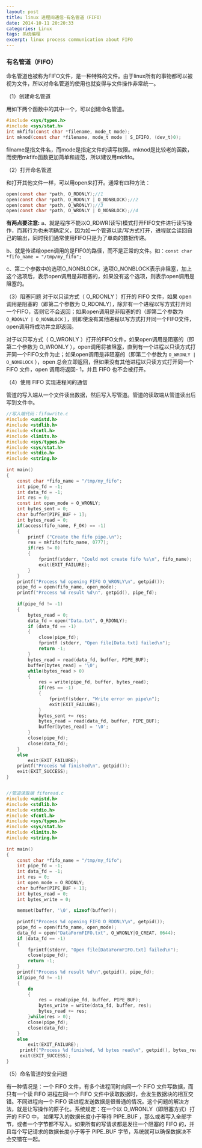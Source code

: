 ```yaml
---
layout: post
title: linux 进程间通信-有名管道（FIFO）
date: 2014-10-11 20:20:33
categories: Linux
tags: 系统编程
excerpt: linux process communication about FIFO
---
```


### 有名管道（FIFO）

命名管道也被称为FIFO文件，是一种特殊的文件。由于linux所有的事物都可以被视为文件，所以对命名管道的使用也就变得与文件操作非常统一。

（1）创建命名管道

 用如下两个函数中的其中一个，可以创建命名管道。

 ```c
#include <sys/types.h>
#include <sys/stat.h>
int mkfifo(const char *filename, mode_t mode);
int mknod(const char *filename, mode_t mode | S_IFIFO, (dev_t)0);
```

 filname是指文件名，而mode是指定文件的读写权限。mknod是比较老的函数，而使用mkfifo函数更加简单和规范，所以建议用mkfifo。

（2）打开命名管道

和打开其他文件一样，可以用open来打开。通常有四种方法：

```c
open(const char *path, O_RDONLY);//1
open(const char *path, O_RDONLY | O_NONBLOCK);//2
open(const char *path, O_WRONLY);//3
open(const char *path, O_WRONLY | O_NONBLOCK);//4
```

**有两点要注意:**
a、就是程序不能以O_RDWR(读写)模式打开FIFO文件进行读写操作，而其行为也未明确定义，因为如一个管道以读/写方式打开，进程就会读回自己的输出，同时我们通常使用FIFO只是为了单向的数据传递。

b、就是传递给open调用的是FIFO的路径，而不是正常的文件。如：`const char *fifo_name = "/tmp/my_fifo"; `

c、第二个参数中的选项O_NONBLOCK，选项O_NONBLOCK表示非阻塞，加上这个选项后，表示open调用是非阻塞的，如果没有这个选项，则表示open调用是阻塞的。


（3）阻塞问题
对于以只读方式（ O_RDONLY ）打开的 FIFO 文件，如果 open 调用是阻塞的（即第二个参数为 O_RDONLY），除非有一个进程以写方式打开同一个FIFO，否则它不会返回；如果open调用是非阻塞的的（即第二个参数为 `O_RDONLY | O_NONBLOCK` ），则即使没有其他进程以写方式打开同一个FIFO文件，open调用将成功并立即返回。

对于以只写方式（ O_WRONLY ）打开的FIFO文件，如果open调用是阻塞的（即第二个参数为 O_WRONLY ），open调用将被阻塞，直到有一个进程以只读方式打开同一个FIFO文件为止；如果open调用是非阻塞的（即第二个参数为 `O_WRONLY | O_NONBLOCK` ），open
总会立即返回，但如果没有其他进程以只读方式打开同一个 FIFO 文件，open 调用将返回- 1，并且 FIFO 也不会被打开。

（4）使用 FIFO 实现进程间的通信

管道的写入端从一个文件读出数据，然后写入写管道。管道的读取端从管道读出后写到文件中。

```c
//写入端代码：fifowrite.c
#include <unistd.h>
#include <stdlib.h>
#include <fcntl.h>
#include <limits.h>
#include <sys/types.h>
#include <sys/stat.h>
#include <stdio.h>
#include <string.h>
 
int main()
{
    const char *fifo_name = "/tmp/my_fifo";
    int pipe_fd = -1;
    int data_fd = -1;
    int res = 0;
    const int open_mode = O_WRONLY;
    int bytes_sent = 0;
    char buffer[PIPE_BUF + 1];
    int bytes_read = 0;
    if(access(fifo_name, F_OK) == -1)
    {
        printf ("Create the fifo pipe.\n");
        res = mkfifo(fifo_name, 0777);
        if(res != 0)
        {
            fprintf(stderr, "Could not create fifo %s\n", fifo_name);
            exit(EXIT_FAILURE);
        }
    }
    printf("Process %d opening FIFO O_WRONLY\n", getpid());
    pipe_fd = open(fifo_name, open_mode);
    printf("Process %d result %d\n", getpid(), pipe_fd);
 
    if(pipe_fd != -1)
    {
        bytes_read = 0;
        data_fd = open("Data.txt", O_RDONLY);
        if (data_fd == -1)
        {
            close(pipe_fd);
            fprintf (stderr, "Open file[Data.txt] failed\n");
            return -1;
        }
        bytes_read = read(data_fd, buffer, PIPE_BUF);
        buffer[bytes_read] = '\0';
        while(bytes_read > 0)
        {
            res = write(pipe_fd, buffer, bytes_read);
            if(res == -1)
            {
                fprintf(stderr, "Write error on pipe\n");
                exit(EXIT_FAILURE);
            }
            bytes_sent += res;
            bytes_read = read(data_fd, buffer, PIPE_BUF);
            buffer[bytes_read] = '\0';
        }
        close(pipe_fd);
        close(data_fd);
    }
    else
        exit(EXIT_FAILURE);
    printf("Process %d finished\n", getpid());
    exit(EXIT_SUCCESS);
}


//管道读取端 fiforead.c
#include <unistd.h>
#include <stdlib.h>
#include <stdio.h>
#include <fcntl.h>
#include <sys/types.h>
#include <sys/stat.h>
#include <limits.h>
#include <string.h>
 
int main()
{
    const char *fifo_name = "/tmp/my_fifo";
    int pipe_fd = -1;
    int data_fd = -1;
    int res = 0;
    int open_mode = O_RDONLY;
    char buffer[PIPE_BUF + 1];
    int bytes_read = 0;
    int bytes_write = 0;
 
    memset(buffer, '\0', sizeof(buffer));
 
    printf("Process %d opening FIFO O_RDONLY\n", getpid());
    pipe_fd = open(fifo_name, open_mode);
    data_fd = open("DataFormFIFO.txt", O_WRONLY|O_CREAT, 0644);
    if (data_fd == -1)
    {
        fprintf(stderr, "Open file[DataFormFIFO.txt] failed\n");
        close(pipe_fd);
        return -1;
    }
    printf("Process %d result %d\n",getpid(), pipe_fd);
    if(pipe_fd != -1)
    {
        do
        {
            res = read(pipe_fd, buffer, PIPE_BUF);
            bytes_write = write(data_fd, buffer, res);
            bytes_read += res;
        }while(res > 0);
        close(pipe_fd);
        close(data_fd);
    }
    else
        exit(EXIT_FAILURE);
     printf("Process %d finished, %d bytes read\n", getpid(), bytes_read);
     exit(EXIT_SUCCESS);
}
```

（5）命名管道的安全问题 

有一种情况是：一个 FIFO 文件，有多个进程同时向同一个 FIFO 文件写数据，而只有一个读 FIFO 进程在同一个 FIFO 文件中读取数据时，会发生数据块的相互交错。不同进程向一个 FIFO 读进程发送数据是很普通的情况。这个问题的解决方法，就是让写操作的原子化。系统规定：在一个以 O_WRONLY（即阻塞方式）打开的 FIFO 中， 如果写入的数据长度小于等待 PIPE_BUF ，那么或者写入全部字节，或者一个字节都不写入。如果所有的写请求都是发往一个阻塞的 FIFO 的，并且每个写记请求的数据长度小于等于 PIPE_BUF 字节，系统就可以确保数据决不会交错在一起。








